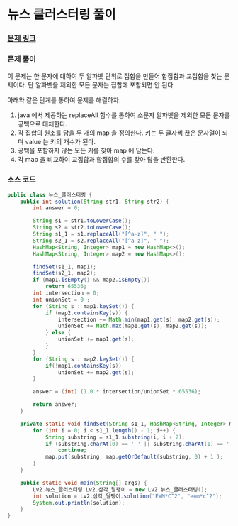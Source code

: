 # 뉴스 클러스터링 풀이

### [문제 링크](https://school.programmers.co.kr/learn/courses/30/lessons/17677)

### 문제 풀이
이 문제는 한 문자에 대하여 두 알파벳 단위로 집합을 만들어 합집합과 교집합을 찾는 문제이다.
단 알파벳을 제외한 모든 문자는 집합에 포함되면 안 된다.

아래와 같은 단계를 통하여 문제를 해결하자.
1. java 에서 제공하는 replaceAll 함수를 통하여 소문자 알파벳을 제외한 모든 문자를 공백으로 대체한다.
2. 각 집합의 원소를 담을 두 개의 map 을 정의한다. 키는 두 글자씩 끊은 문자열이 되며 value 는 키의 개수가 된다.
3. 공백을 포함하지 않는 모든 키를 찾아 map 에 담는다.
4. 각 map 을 비교하여 교집합과 합집합의 수를 찾아 답을 반환한다.


### 소스 코드
```java
public class 뉴스_클러스터링 {
    public int solution(String str1, String str2) {
        int answer = 0;

        String s1 = str1.toLowerCase();
        String s2 = str2.toLowerCase();
        String s1_1 = s1.replaceAll("[^a-z]", " ");
        String s2_1 = s2.replaceAll("[^a-z]", " ");
        HashMap<String, Integer> map1 = new HashMap<>();
        HashMap<String, Integer> map2 = new HashMap<>();

        findSet(s1_1, map1);
        findSet(s2_1, map2);
        if (map1.isEmpty() && map2.isEmpty())
            return 65536;
        int intersection = 0;
        int unionSet = 0 ;
        for (String s : map1.keySet()) {
            if (map2.containsKey(s)) {
                intersection += Math.min(map1.get(s), map2.get(s));
                unionSet += Math.max(map1.get(s), map2.get(s));
            } else {
                unionSet += map1.get(s);
            }
        }
        for (String s : map2.keySet()) {
            if(!map1.containsKey(s))
                unionSet += map2.get(s);
        }

        answer = (int) (1.0 * intersection/unionSet * 65536);

        return answer;
    }

    private static void findSet(String s1_1, HashMap<String, Integer> map) {
        for (int i = 0; i < s1_1.length() - 1; i++) {
            String substring = s1_1.substring(i, i + 2);
            if (substring.charAt(0) == ' ' || substring.charAt(1) == ' ')
                continue;
            map.put(substring, map.getOrDefault(substring, 0) + 1 );
        }
    }

    public static void main(String[] args) {
        Lv2.뉴스_클러스터링 Lv2.삼각_달팽이 = new Lv2.뉴스_클러스터링();
        int solution = Lv2.삼각_달팽이.solution("E=M*C^2", "e=m*c^2");
        System.out.println(solution);
    }
}

```